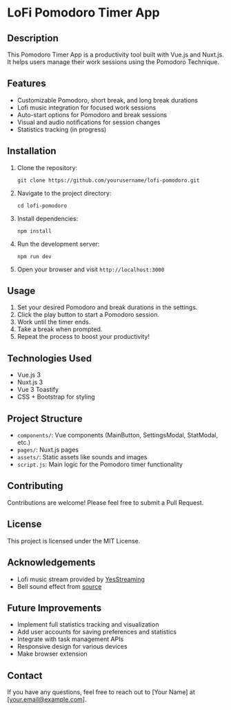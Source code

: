 # LoFi Pomodoro Timer App

## Description

This Pomodoro Timer App is a productivity tool built with Vue.js and Nuxt.js. It helps users manage their work sessions using the Pomodoro Technique.

## Features

- Customizable Pomodoro, short break, and long break durations
- Lofi music integration for focused work sessions
- Auto-start options for Pomodoro and break sessions
- Visual and audio notifications for session changes
- Statistics tracking (in progress)

## Installation

1. Clone the repository:
   ```
   git clone https://github.com/yourusername/lofi-pomodoro.git
   ```

2. Navigate to the project directory:
   ```
   cd lofi-pomodoro
   ```

3. Install dependencies:
   ```
   npm install
   ```

4. Run the development server:
   ```
   npm run dev
   ```

5. Open your browser and visit `http://localhost:3000`

## Usage

1. Set your desired Pomodoro and break durations in the settings.
2. Click the play button to start a Pomodoro session.
3. Work until the timer ends.
4. Take a break when prompted.
5. Repeat the process to boost your productivity!

## Technologies Used

- Vue.js 3
- Nuxt.js 3
- Vue 3 Toastify
- CSS + Bootstrap for styling

## Project Structure

- `components/`: Vue components (MainButton, SettingsModal, StatModal, etc.)
- `pages/`: Nuxt.js pages
- `assets/`: Static assets like sounds and images
- `script.js`: Main logic for the Pomodoro timer functionality

## Contributing

Contributions are welcome! Please feel free to submit a Pull Request.

## License

This project is licensed under the MIT License.

## Acknowledgements

- Lofi music stream provided by [YesStreaming](https://yesstreaming.net/)
- Bell sound effect from [source](https://pixabay.com/)

## Future Improvements

- Implement full statistics tracking and visualization
- Add user accounts for saving preferences and statistics
- Integrate with task management APIs
- Responsive design for various devices
- Make browser extension

## Contact

If you have any questions, feel free to reach out to [Your Name] at [your.email@example.com].